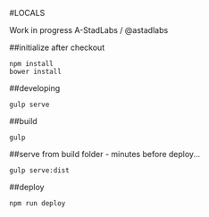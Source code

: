 #LOCALS

Work in progress
A-StadLabs / @astadlabs

##initialize after checkout
```
npm install
bower install
```

##developing
```
gulp serve
```

##build
```
gulp
```

##serve from build folder - minutes before deploy...
```
gulp serve:dist
```


##deploy
```
npm run deploy
```



